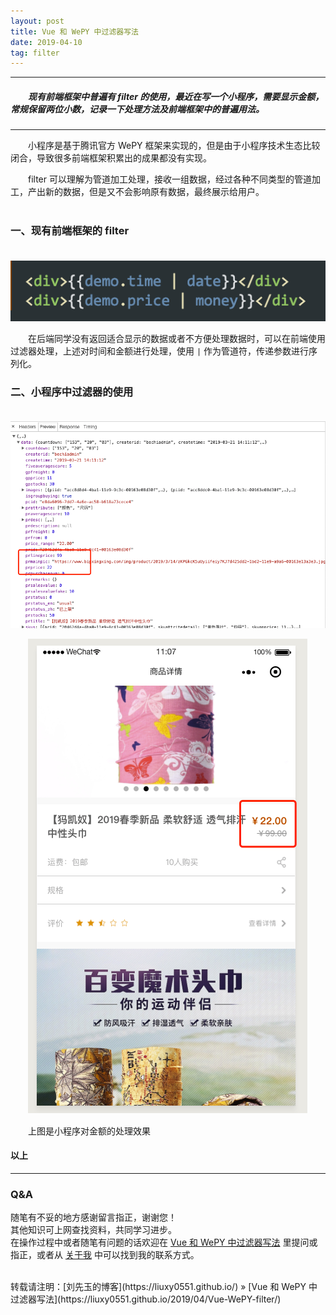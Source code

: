```yaml
---
layout: post
title: Vue 和 WePY 中过滤器写法
date: 2019-04-10
tag: filter
---
```


___
##### 　　现有前端框架中普遍有 filter 的使用，最近在写一个小程序，需要显示金额，常规保留两位小数，记录一下处理方法及前端框架中的普遍用法。

___

　　小程序是基于腾讯官方 WePY 框架来实现的，但是由于小程序技术生态比较闭合，导致很多前端框架积累出的成果都没有实现。

　　filter 可以理解为管道加工处理，接收一组数据，经过各种不同类型的管道加工，产出新的数据，但是又不会影响原有数据，最终展示给用户。
<br><br>

### 一、现有前端框架的 filter

　　![](/images/posts/Vue-WePY-filter/3.png)
    
　　在后端同学没有返回适合显示的数据或者不方便处理数据时，可以在前端使用过滤器处理，上述对时间和金额进行处理，使用 `|` 作为管道符，传递参数进行序列化。
   

### 二、小程序中过滤器的使用

　　![](/images/posts/Vue-WePY-filter/2.png)

　　![](/images/posts/Vue-WePY-filter/1.png)

　　上图是小程序对金额的处理效果






#### 以上
___
### Q&A

随笔有不妥的地方感谢留言指正，谢谢您！  
其他知识可上网查找资料，共同学习进步。  
在操作过程中或者随笔有问题的话欢迎在 [Vue 和 WePY 中过滤器写法](https://liuxy0551.github.io/2019/04/Vue-WePY-filter/) 里提问或指正，或者从 [关于我](https://liuxy0551.github.io/about/) 中可以找到我的联系方式。


<br>
转载请注明：[刘先玉的博客](https://liuxy0551.github.io/) » [Vue 和 WePY 中过滤器写法](https://liuxy0551.github.io/2019/04/Vue-WePY-filter/)
